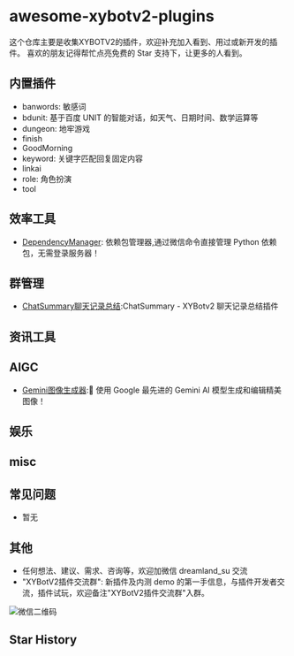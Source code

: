 # awesome-xybotv2-plugins
这个仓库主要是收集XYBOTV2的插件，欢迎补充加入看到、用过或新开发的插件。  喜欢的朋友记得帮忙点亮免费的 Star 支持下，让更多的人看到。

## 内置插件

- banwords: 敏感词
- bdunit: 基于百度 UNIT 的智能对话，如天气、日期时间、数学运算等
- dungeon: 地牢游戏
- finish
- GoodMorning 
- keyword: 关键字匹配回复固定内容
- linkai
- role: 角色扮演
- tool


## 效率工具

- [DependencyManager](https://github.com/NanSsye/DependencyManager): 依赖包管理器,通过微信命令直接管理 Python 依赖包，无需登录服务器！


## 群管理
- [ChatSummary聊天记录总结](https://github.com/NanSsye/ChatSummary):ChatSummary - XYBotv2 聊天记录总结插件


## 资讯工具



## AIGC
- [Gemini图像生成器](https://github.com/NanSsye/GeminiImage):🚀 使用 Google 最先进的 Gemini AI 模型生成和编辑精美图像！

## 娱乐


## misc

## 常见问题

- 暂无

## 其他

- 任何想法、建议、需求、咨询等，欢迎加微信 dreamland_su 交流
- "XYBotV2插件交流群": 新插件及内测 demo 的第一手信息，与插件开发者交流，插件试玩，欢迎备注"XYBotV2插件交流群"入群。

![微信二维码](images/qr.jpg)

## Star History
